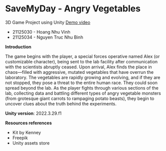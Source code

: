 # SaveMyDay - Angry Vegetables
 3D Game Project using Unity 
 [Demo video]([url](https://www.youtube.com/watch?v=PIjjRZVwjpE))
* 21125030 - Hoang Nhu Vinh
* 21125034 - Nguyen Truc Nhu Binh

**Introduction**

The game begins with the player, a special forces operative named Alex (or customizable character), being sent to the lab facility after communication with the scientists abruptly ceased. Upon arrival, Alex finds the place in chaos—filled with aggressive, mutated vegetables that have overrun the laboratory. The vegetables are rapidly growing and evolving, and if they are not stopped, they pose a threat to the entire human race. They could soon spread beyond the lab.
As the player fights through various sections of the lab, collecting data and battling different types of angry vegetable monsters (from grotesque giant carrots to rampaging potato beasts), they begin to uncover clues about the truth behind the experiments.

**Unity version**: 2022.3.29.f1

**Resources references**
* Kit by Kenney 
* Freepik
* Unity assets store
